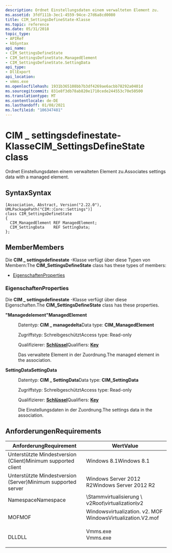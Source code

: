 ```yaml
---
description: Ordnet Einstellungsdaten einem verwalteten Element zu.
ms.assetid: 3fdf111b-3ec1-4559-94ce-27d6a8cd0080
title: CIM_SettingsDefineState-Klasse
ms.topic: reference
ms.date: 05/31/2018
topic_type:
- APIRef
- kbSyntax
api_name:
- CIM_SettingsDefineState
- CIM_SettingsDefineState.ManagedElement
- CIM_SettingsDefineState.SettingData
api_type:
- DllExport
api_location:
- vmms.exe
ms.openlocfilehash: 1931b365108bb7b3df4269ae6acbb78292a0401d
ms.sourcegitcommit: 831e8f3db78ab820e1710cede244553c70e50500
ms.translationtype: MT
ms.contentlocale: de-DE
ms.lasthandoff: 01/08/2021
ms.locfileid: "106347481"
---
```

# <a name="cim_settingsdefinestate-class"></a><span data-ttu-id="8dab4-103">CIM \_ settingsdefinestate-Klasse</span><span class="sxs-lookup"><span data-stu-id="8dab4-103">CIM\_SettingsDefineState class</span></span>

<span data-ttu-id="8dab4-104">Ordnet Einstellungsdaten einem verwalteten Element zu.</span><span class="sxs-lookup"><span data-stu-id="8dab4-104">Associates settings data with a managed element.</span></span>

## <a name="syntax"></a><span data-ttu-id="8dab4-105">Syntax</span><span class="sxs-lookup"><span data-stu-id="8dab4-105">Syntax</span></span>

``` syntax
[Association, Abstract, Version("2.22.0"), UMLPackagePath("CIM::Core::Settings")]
class CIM_SettingsDefineState
{
  CIM_ManagedElement REF ManagedElement;
  CIM_SettingData    REF SettingData;
};
```

## <a name="members"></a><span data-ttu-id="8dab4-106">Member</span><span class="sxs-lookup"><span data-stu-id="8dab4-106">Members</span></span>

<span data-ttu-id="8dab4-107">Die **CIM \_ settingsdefinestate** -Klasse verfügt über diese Typen von Membern:</span><span class="sxs-lookup"><span data-stu-id="8dab4-107">The **CIM\_SettingsDefineState** class has these types of members:</span></span>

-   [<span data-ttu-id="8dab4-108">Eigenschaften</span><span class="sxs-lookup"><span data-stu-id="8dab4-108">Properties</span></span>](#properties)

### <a name="properties"></a><span data-ttu-id="8dab4-109">Eigenschaften</span><span class="sxs-lookup"><span data-stu-id="8dab4-109">Properties</span></span>

<span data-ttu-id="8dab4-110">Die **CIM \_ settingsdefinestate** -Klasse verfügt über diese Eigenschaften.</span><span class="sxs-lookup"><span data-stu-id="8dab4-110">The **CIM\_SettingsDefineState** class has these properties.</span></span>

<dl> <dt>

<span data-ttu-id="8dab4-111">**"Managedelement"**</span><span class="sxs-lookup"><span data-stu-id="8dab4-111">**ManagedElement**</span></span>
</dt> <dd> <dl> <dt>

<span data-ttu-id="8dab4-112">Datentyp: **CIM \_ managedelta**</span><span class="sxs-lookup"><span data-stu-id="8dab4-112">Data type: **CIM\_ManagedElement**</span></span>
</dt> <dt>

<span data-ttu-id="8dab4-113">Zugriffstyp: Schreibgeschützt</span><span class="sxs-lookup"><span data-stu-id="8dab4-113">Access type: Read-only</span></span>
</dt> <dt>

<span data-ttu-id="8dab4-114">Qualifizierer: [ **Schlüssel**](/windows/desktop/WmiSdk/key-qualifier)</span><span class="sxs-lookup"><span data-stu-id="8dab4-114">Qualifiers: [**Key**](/windows/desktop/WmiSdk/key-qualifier)</span></span>
</dt> </dl>

<span data-ttu-id="8dab4-115">Das verwaltete Element in der Zuordnung.</span><span class="sxs-lookup"><span data-stu-id="8dab4-115">The managed element in the association.</span></span>

</dd> <dt>

<span data-ttu-id="8dab4-116">**SettingData**</span><span class="sxs-lookup"><span data-stu-id="8dab4-116">**SettingData**</span></span>
</dt> <dd> <dl> <dt>

<span data-ttu-id="8dab4-117">Datentyp: **CIM \_ SettingData**</span><span class="sxs-lookup"><span data-stu-id="8dab4-117">Data type: **CIM\_SettingData**</span></span>
</dt> <dt>

<span data-ttu-id="8dab4-118">Zugriffstyp: Schreibgeschützt</span><span class="sxs-lookup"><span data-stu-id="8dab4-118">Access type: Read-only</span></span>
</dt> <dt>

<span data-ttu-id="8dab4-119">Qualifizierer: [ **Schlüssel**](/windows/desktop/WmiSdk/key-qualifier)</span><span class="sxs-lookup"><span data-stu-id="8dab4-119">Qualifiers: [**Key**](/windows/desktop/WmiSdk/key-qualifier)</span></span>
</dt> </dl>

<span data-ttu-id="8dab4-120">Die Einstellungsdaten in der Zuordnung.</span><span class="sxs-lookup"><span data-stu-id="8dab4-120">The settings data in the association.</span></span>

</dd> </dl>

## <a name="requirements"></a><span data-ttu-id="8dab4-121">Anforderungen</span><span class="sxs-lookup"><span data-stu-id="8dab4-121">Requirements</span></span>



| <span data-ttu-id="8dab4-122">Anforderung</span><span class="sxs-lookup"><span data-stu-id="8dab4-122">Requirement</span></span> | <span data-ttu-id="8dab4-123">Wert</span><span class="sxs-lookup"><span data-stu-id="8dab4-123">Value</span></span> |
|-------------------------------------|---------------------------------------------------------------------------------------------------------|
| <span data-ttu-id="8dab4-124">Unterstützte Mindestversion (Client)</span><span class="sxs-lookup"><span data-stu-id="8dab4-124">Minimum supported client</span></span><br/> | <span data-ttu-id="8dab4-125">Windows 8.1</span><span class="sxs-lookup"><span data-stu-id="8dab4-125">Windows 8.1</span></span><br/>                                                                                  |
| <span data-ttu-id="8dab4-126">Unterstützte Mindestversion (Server)</span><span class="sxs-lookup"><span data-stu-id="8dab4-126">Minimum supported server</span></span><br/> | <span data-ttu-id="8dab4-127">Windows Server 2012 R2</span><span class="sxs-lookup"><span data-stu-id="8dab4-127">Windows Server 2012 R2</span></span><br/>                                                                       |
| <span data-ttu-id="8dab4-128">Namespace</span><span class="sxs-lookup"><span data-stu-id="8dab4-128">Namespace</span></span><br/>                | <span data-ttu-id="8dab4-129">\\Stammvirtualisierung \\ v2</span><span class="sxs-lookup"><span data-stu-id="8dab4-129">Root\\virtualization\\v2</span></span><br/>                                                                     |
| <span data-ttu-id="8dab4-130">MOF</span><span class="sxs-lookup"><span data-stu-id="8dab4-130">MOF</span></span><br/>                      | <dl> <span data-ttu-id="8dab4-131"><dt>Windowsvirtualization. v2. MOF</dt></span><span class="sxs-lookup"><span data-stu-id="8dab4-131"><dt>WindowsVirtualization.V2.mof</dt></span></span> </dl> |
| <span data-ttu-id="8dab4-132">DLL</span><span class="sxs-lookup"><span data-stu-id="8dab4-132">DLL</span></span><br/>                      | <dl> <span data-ttu-id="8dab4-133"><dt>Vmms.exe</dt></span><span class="sxs-lookup"><span data-stu-id="8dab4-133"><dt>Vmms.exe</dt></span></span> </dl>                     |



 

